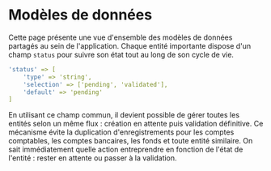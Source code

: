 # Modèles de données

Cette page présente une vue d'ensemble des modèles de données partagés au sein de l'application. Chaque entité importante dispose d'un champ `status` pour suivre son état tout au long de son cycle de vie.

```yaml
'status' => [
    'type' => 'string',
    'selection' => ['pending', 'validated'],
    'default' => 'pending'
]
```

En utilisant ce champ commun, il devient possible de gérer toutes les entités selon un même flux : création en attente puis validation définitive. Ce mécanisme évite la duplication d'enregistrements pour les comptes comptables, les comptes bancaires, les fonds et toute entité similaire. On sait immédiatement quelle action entreprendre en fonction de l'état de l'entité : rester en attente ou passer à la validation.
